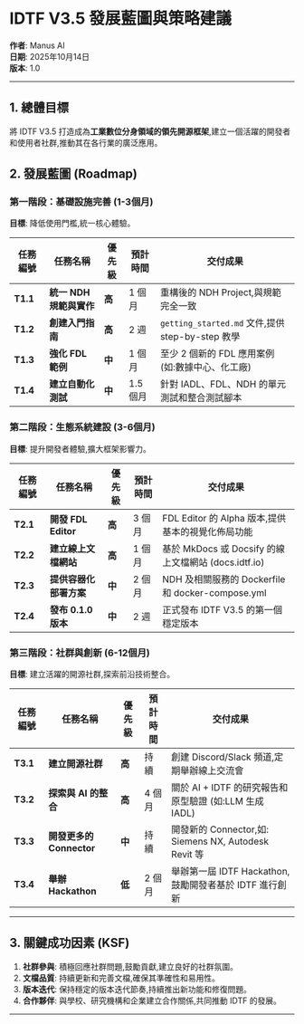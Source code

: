 # IDTF V3.5 發展藍圖與策略建議

**作者**: Manus AI  
**日期**: 2025年10月14日  
**版本**: 1.0

---

## 1. 總體目標

將 IDTF V3.5 打造成為**工業數位分身領域的領先開源框架**,建立一個活躍的開發者和使用者社群,推動其在各行業的廣泛應用。

## 2. 發展藍圖 (Roadmap)

### 第一階段：基礎設施完善 (1-3個月)

**目標**: 降低使用門檻,統一核心體驗。

| 任務編號 | 任務名稱 | 優先級 | 預計時間 | 交付成果 |
|---|---|---|---|---|
| **T1.1** | **統一 NDH 規範與實作** | **高** | 1 個月 | 重構後的 NDH Project,與規範完全一致 |
| **T1.2** | **創建入門指南** | **高** | 2 週 | `getting_started.md` 文件,提供 step-by-step 教學 |
| **T1.3** | **強化 FDL 範例** | **中** | 1 個月 | 至少 2 個新的 FDL 應用案例 (如:數據中心、化工廠) |
| **T1.4** | **建立自動化測試** | **中** | 1.5 個月 | 針對 IADL、FDL、NDH 的單元測試和整合測試腳本 |

### 第二階段：生態系統建設 (3-6個月)

**目標**: 提升開發者體驗,擴大框架影響力。

| 任務編號 | 任務名稱 | 優先級 | 預計時間 | 交付成果 |
|---|---|---|---|---|
| **T2.1** | **開發 FDL Editor** | **高** | 3 個月 | FDL Editor 的 Alpha 版本,提供基本的視覺化佈局功能 |
| **T2.2** | **建立線上文檔網站** | **高** | 1 個月 | 基於 MkDocs 或 Docsify 的線上文檔網站 (docs.idtf.io) |
| **T2.3** | **提供容器化部署方案** | **中** | 2 個月 | NDH 及相關服務的 Dockerfile 和 docker-compose.yml |
| **T2.4** | **發布 0.1.0 版本** | **中** | 2 週 | 正式發布 IDTF V3.5 的第一個穩定版本 |

### 第三階段：社群與創新 (6-12個月)

**目標**: 建立活躍的開源社群,探索前沿技術整合。

| 任務編號 | 任務名稱 | 優先級 | 預計時間 | 交付成果 |
|---|---|---|---|---|
| **T3.1** | **建立開源社群** | **高** | 持續 | 創建 Discord/Slack 頻道,定期舉辦線上交流會 |
| **T3.2** | **探索與 AI 的整合** | **高** | 4 個月 | 關於 AI + IDTF 的研究報告和原型驗證 (如:LLM 生成 IADL) |
| **T3.3** | **開發更多的 Connector** | **中** | 持續 | 開發新的 Connector,如: Siemens NX, Autodesk Revit 等 |
| **T3.4** | **舉辦 Hackathon** | **低** | 2 個月 | 舉辦第一屆 IDTF Hackathon,鼓勵開發者基於 IDTF 進行創新 |

---

## 3. 關鍵成功因素 (KSF)

1. **社群參與**: 積極回應社群問題,鼓勵貢獻,建立良好的社群氛圍。
2. **文檔品質**: 持續更新和完善文檔,確保其準確性和易用性。
3. **版本迭代**: 保持穩定的版本迭代節奏,持續推出新功能和修復問題。
4. **合作夥伴**: 與學校、研究機構和企業建立合作關係,共同推動 IDTF 的發展。

---

